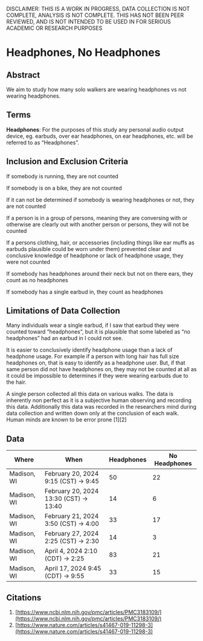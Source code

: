 <span class="disclaimer">DISCLAIMER: THIS IS A WORK IN PROGRESS, DATA COLLECTION IS NOT COMPLETE, ANALYSIS IS NOT COMPLETE. THIS HAS NOT BEEN PEER REVIEWED, AND IS NOT INTENDED TO BE USED IN FOR SERIOUS ACADEMIC OR RESEARCH PURPOSES </span>

# Headphones, No Headphones

## Abstract

We aim to study how many solo walkers are wearing headphones vs not wearing headphones.

## Terms

**Headphones**: For the purposes of this study any personal audio output device, eg. earbuds, over ear headphones, on ear headphones, etc. will be referred to as “Headphones”.

## Inclusion and Exclusion Criteria

If somebody is running, they are not counted

If somebody is on a bike, they are not counted

If it can not be determined if somebody is wearing headphones or not, they are not counted

If a person is in a group of persons, meaning they are conversing with or otherwise are clearly out with another person or persons, they will not be counted

If a persons clothing, hair, or accessories (including things like ear muffs as earbuds plausible could be worn under them) prevented clear and conclusive knowledge of headphone or lack of headphone usage, they were not counted

If somebody has headphones around their neck but not on there ears, they count as no headphones

If somebody has a single earbud in, they count as headphones

## Limitations of Data Collection

Many individuals wear a single earbud, if I saw that earbud they were counted toward “headphones”, but it is plausible that some labeled as “no headphones” had an earbud in I could not see.

It is easier to conclusively identify headphone usage than a lack of headphone usage. For example if a person with long hair has full size headphones on, that is easy to identify as a headphone user. But, if that same person did not have headphones on, they may not be counted at all as it could be impossible to determines if they were wearing earbuds due to the hair.

A single person collected all this data on various walks. The data is inherently non perfect as it is a subjective human observing and recording this data. Additionally this data was recorded in the researchers mind during data collection and written down only at the conclusion of each walk. Human minds are known to be error prone \[1]\[2]

## Data

| Where       | When                                  | Headphones | No Headphones |
| ----------- | ------------------------------------- | ---------- | ------------- |
| Madison, WI | February 20, 2024 9:15 (CST) → 9:45   | 50         | 22            |
| Madison, WI | February 20, 2024 13:30 (CST) → 13:40 | 14         | 6             |
| Madison, WI | February 21, 2024 3:50 (CST) → 4:00   | 33         | 17            |
| Madison, WI | February 27, 2024 2:25 (CST) → 2:30   | 14         | 3             |
| Madison, WI | April 4, 2024 2:10 (CDT) → 2:25       | 83         | 21            |
| Madison, WI | April 17, 2024 9:45 (CDT) → 9:55      | 33         | 15            |

## Citations

1. [https://www.ncbi.nlm.nih.gov/pmc/articles/PMC3183109/](https://www.ncbi.nlm.nih.gov/pmc/articles/PMC3183109/)
2. [https://www.nature.com/articles/s41467-019-11298-3](https://www.nature.com/articles/s41467-019-11298-3)

